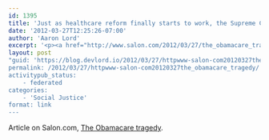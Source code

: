 ```yaml
---
id: 1395
title: 'Just as healthcare reform finally starts to work, the Supreme Court appears poised to destroy it'
date: '2012-03-27T12:25:26-07:00'
author: 'Aaron Lord'
excerpt: '<p><a href="http://www.salon.com/2012/03/27/the_obamacare_tragedy/" title="http://www.salon.com/2012/03/27/the_obamacare_tragedy/">http://www.salon.com/2012/03/27/the_obamacare_tragedy/</a></p>'
layout: post
"guid: 'https://blog.devlord.io/2012/03/27/httpwww-salon-com20120327the_obamacare_tragedy/'
permalink: /2012/03/27/httpwww-salon-com20120327the_obamacare_tragedy/
activitypub_status:
    - federated
categories:
    - 'Social Justice'
format: link
---
```


Article on Salon.com, <a title="http://www.salon.com/2012/03/27/the_obamacare_tragedy/" href="http://www.salon.com/2012/03/27/the_obamacare_tragedy/">The Obamacare tragedy</a>.